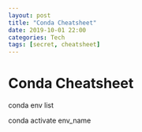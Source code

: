 ```yaml
---
layout: post
title: "Conda Cheatsheet"
date: 2019-10-01 22:00
categories: Tech
tags: [secret, cheatsheet]
---
```


# Conda Cheatsheet

conda env list

conda activate env_name

